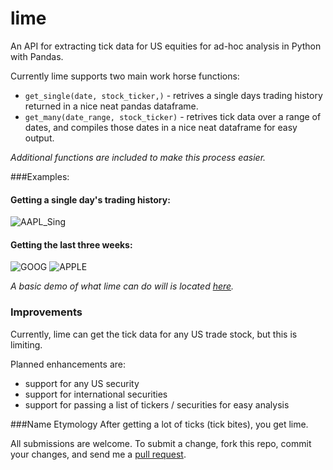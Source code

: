 lime
====

An API for extracting tick data for US equities for ad-hoc analysis in Python with Pandas.

Currently lime supports two main work horse functions:

*  `get_single(date, stock_ticker,)` - retrives a single days trading history returned in a nice neat pandas dataframe. 
*  `get_many(date_range, stock_ticker)` - retrives tick data over a range of dates, and compiles those dates in a nice neat dataframe for easy output.

*Additional functions are included to make this process easier.*

###Examples:

#### Getting a single day's trading history:

![AAPL_Sing](https://raw.github.com/agconti/lime/master/AAPL_Single.png)

#### Getting  the last three weeks:

![GOOG](https://raw.github.com/agconti/lime/master/GOOG.png)
![APPLE](https://raw.github.com/agconti/lime/master/Apple.png)

*A basic demo of what lime can do will is located [here](http://nbviewer.ipython.org/urls/raw.github.com/agconti/lime/master/lime_demo.ipynb).*

### Improvements

Currently, lime can get the tick data for any US trade stock, but this is limiting. 

Planned enhancements are:

*  support for any US security 
*  support for international securities
*  support for passing a list of tickers / securities for easy analysis


###Name Etymology
After getting a lot of ticks (tick bites), you get lime.  

All submissions are welcome. To submit a change, fork this repo, commit your changes, and send me a [pull request](http://help.github.com/send-pull-requests/).


